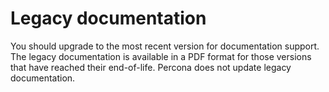 # Legacy documentation 

You should upgrade to the most recent version for documentation support. The legacy documentation is available in a PDF format for those versions that have reached their end-of-life. Percona does not update legacy documentation.
